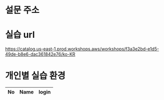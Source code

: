 설문 주소
======================


실습 url
======================
https://catalog.us-east-1.prod.workshops.aws/workshops/f3a3e2bd-e1d5-49de-b8e6-dac361842e76/ko-KR


개인별 실습 환경
======================

|No  |Name    | login                                                           |
| -- | ------ | --------------------------------------------------------------- |

